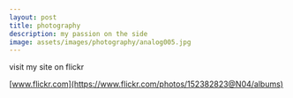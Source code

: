 ```yaml
---
layout: post
title: photography
description: my passion on the side
image: assets/images/photography/analog005.jpg
---
```


visit my site on flickr

[www.flickr.com](https://www.flickr.com/photos/152382823@N04/albums) 
